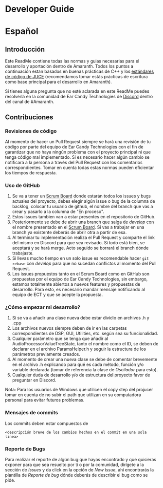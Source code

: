 # Developer Guide

# Español

## Introducción

Este ReadMe contiene todas las normas y guias necesarias para el desarrollo y aportación dentro de Amaranth. Todos los puntos a continuación estan basados en buenas prácticas de C++ y los [estándares de código de JUCE](https://juce.com/discover/stories/coding-standards) (recomendamos tomar estás prácticas de escritura como base principal para el desarrollo en Amaranth). 

Si tienes alguna pregunta que no esté aclarada en este ReadMe puedes resolverla en la comunidad de Ear Candy Technologies de [Discord](https://discord.gg/WJvn7m2KwJ) dentro del canal de #Amaranth.

## Contribuciones

### Revisiones de código

Al momento de hacer un Pull Request siempre se hará una revisión de tu código por parte del equipo de Ear Candy Technologies con el fin de garantizar que no haya ningún problema con el proyecto principal ni que tenga código mal implementado. Si es necesario hacer algún cambio se notificará a la persona a través del Pull Request con los comentarios correspondientes. Tomar en cuenta todas estas normas pueden eficientar los tiempos de respuesta.

### Uso de GitHub

1. Se va a tener un [Scrum Board](https://plum-citrus-d4f.notion.site/da4ed25887734268b30b65c37f3fa09f?v=7616b4897aba46cc94e2e9934c20e5fd) donde estarán todos los issues y bugs actuales del proyecto, debes elegir algún issue o bug de la columna de backlog, colocar tu usuario de github, el nombre del branch que vas a crear y pasarlo a la columna de "En proceso".
2. Estos issues tambien van a estar presentes en el repositorio de GitHub.
3. Posteriormente se debe de abrir una branch que salga de *develop* con el nombre presentado en el [Scrum Board](https://plum-citrus-d4f.notion.site/da4ed25887734268b30b65c37f3fa09f?v=7616b4897aba46cc94e2e9934c20e5fd). Si vas a trabajar en una branch ya existente deberás de abrir otra a partir de esa.
4. Al terminar tu implementación realiza el Pull Request y comparte el link del mismo en Discord para que sea revisado. Si todo está bien, se aceptará y se hará merge. Acto seguido se borrará el branch dónde trabajaste.
5. Si llevas mucho tiempo en un solo issue es recomendable hacer `git rebase` con *develop* para que no sucedan conflictos al momento del Pull Request.
6. Los issues propuestos tanto en el Scrum Board como en GitHub son propuestas por el equipo de Ear Candy Technologies, sin embargo, estamos totalmente abiertos a nuevos features y propuestas de desarrollo. Para esto, es necesario mandar mensaje notificando al equipo de ECT y que se acepte la propuesta.

### ¿Cómo empezar mi desarrollo?

1. Si se va a añadir una clase nueva debe estar dividio en archivos .h y .cpp
2. Los archivos nuevos siempre deben de ir en las carpetas correspondientes de DSP, GUI, Utilities, etc. según sea su funcionalidad.
3. Cualquier parámetro que se tenga que añadir al AudioProcessorValueTreeState, tanto el nombre como el ID, se deben de declarar en el archivo ParamsHelper.h y seguir la estructura de los parámetros previamente creados.
4. Al momento de crear una nueva clase se debe de comentar brevemente en el archivo .h explicando para qué es cada método, función y/o variable declarada (tomar de referencia la clase de *Oscilador* para esto).
5. Cualquier duda de desarrollo y/o de estructura del proyecto favor de preguntar en Discord.

Nota: Para los usuarios de Windows que utilicen el copy step del projucer tomar en cuenta de no subir el path que utilizan en su computadora personal para evitar futuros problemas.

### Mensajes de commits

Los commits deben estar compuestos de

```
<descripción breve de los cambios hechos en el commit en una sola linea>
```

### Reporte de Bugs

Para realizar el reporte de algún bug que hayas encontrado y que quisieras exponer para que sea resuelto por ti o por la comunidad, dirígete a la sección de *Issues* y da click en la opción de *New Issue*, ahí encontrarás la plantilla de *Reporte de bug* dónde deberás de describir el bug como se pide.
